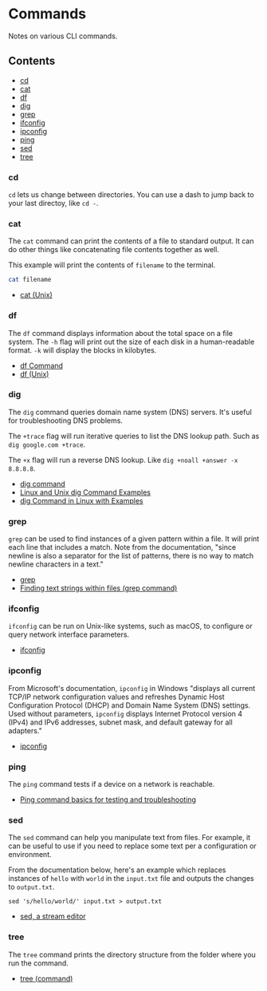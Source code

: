 # Commands

Notes on various CLI commands.

## Contents

- [cd](#cd)
- [cat](#cat)
- [df](#df)
- [dig](#dig)
- [grep](#grep)
- [ifconfig](#ifconfig)
- [ipconfig](#ipconfig)
- [ping](#ping)
- [sed](#sed)
- [tree](#tree)

### cd

`cd` lets us change between directories. You can use a dash to jump back to your last directoy, like `cd -`.

### cat

The `cat` command can print the contents of a file to standard output. It can do other things like concatenating file contents together as well.

This example will print the contents of `filename` to the terminal.

```bash
cat filename
```

- [cat (Unix)](https://en.wikipedia.org/wiki/Cat_(Unix))

### df

The `df` command displays information about the total space on a file system. The `-h` flag will print out the size of each disk in a human-readable format. `-k` will display the blocks in kilobytes.

- [df Command](https://www.ibm.com/docs/en/aix/7.3?topic=d-df-command)
- [df (Unix)](https://en.wikipedia.org/wiki/Df_(Unix))

### dig

The `dig` command queries domain name system (DNS) servers. It's useful for troubleshooting DNS problems. 

The `+trace` flag will run iterative queries to list the DNS lookup path. Such as `dig google.com +trace`.

The `+x` flag will run a reverse DNS lookup. Like `dig +noall +answer -x 8.8.8.8`.

- [dig command](https://www.ibm.com/docs/en/aix/7.3?topic=d-dig-command)
- [Linux and Unix dig Command Examples](https://www.cyberciti.biz/faq/linux-unix-dig-command-examples-usage-syntax/)
- [dig Command in Linux with Examples](https://www.geeksforgeeks.org/dig-command-in-linux-with-examples/)

### grep

`grep` can be used to find instances of a given pattern within a file. It will print each line that includes a match. Note from the documentation, "since newline is also a separator for the list of patterns, there is no way to match newline characters in a text."

- [grep](https://www.gnu.org/software/grep/manual/grep.html)
- [Finding text strings within files (grep command)](https://www.ibm.com/docs/en/aix/7.3?topic=files-finding-text-strings-within-grep-command)

### ifconfig

`ifconfig` can be run on Unix-like systems, such as macOS, to configure or query network interface parameters.

- [ifconfig](https://en.wikipedia.org/wiki/Ifconfig)

### ipconfig

From Microsoft's documentation, `ipconfig` in Windows "displays all current TCP/IP network configuration values and refreshes Dynamic Host Configuration Protocol (DHCP) and Domain Name System (DNS) settings. Used without parameters, `ipconfig` displays Internet Protocol version 4 (IPv4) and IPv6 addresses, subnet mask, and default gateway for all adapters."

- [ipconfig](https://learn.microsoft.com/en-us/windows-server/administration/windows-commands/ipconfig)

### ping

The `ping` command tests if a device on a network is reachable.

- [Ping command basics for testing and troubleshooting](https://www.redhat.com/en/blog/ping-usage-basics)

### sed

The `sed` command can help you manipulate text from files. For example, it can be useful to use if you need to replace some text per a configuration or environment.

From the documentation below, here's an example which replaces instances of `hello` with `world` in the `input.txt` file and outputs the changes to `output.txt`.

```shell
sed 's/hello/world/' input.txt > output.txt
```

- [sed, a stream editor](https://www.gnu.org/software/sed/manual/sed.html)

### tree

The `tree` command prints the directory structure from the folder where you run the command.

- [tree (command)](https://en.wikipedia.org/wiki/Tree_(command))
